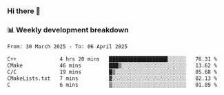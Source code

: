 ### Hi there 👋

### 📊 Weekly development breakdown
<!--START_SECTION:waka-->

```txt
From: 30 March 2025 - To: 06 April 2025

C++              4 hrs 20 mins   ███████████████████░░░░░░   76.31 %
CMake            46 mins         ███▒░░░░░░░░░░░░░░░░░░░░░   13.62 %
C/C              19 mins         █▒░░░░░░░░░░░░░░░░░░░░░░░   05.68 %
CMakeLists.txt   7 mins          ▓░░░░░░░░░░░░░░░░░░░░░░░░   02.13 %
C                6 mins          ▒░░░░░░░░░░░░░░░░░░░░░░░░   01.89 %
```

<!--END_SECTION:waka-->

